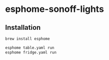 # esphome-sonoff-lights

## Installation

```sh
brew install esphome
```

```sh
esphome table.yaml run
esphome fridge.yaml run
```
